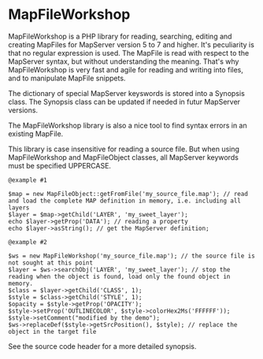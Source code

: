# MapFileWorkshop

MapFileWorkshop is a PHP library for reading, searching, editing and creating MapFiles for MapServer version 5 to 7 and higher.
It's peculiarity is that no regular expression is used. The MapFile is read with respect to
the MapServer syntax, but without understanding the meaning. That's why MapFileWorkshop is very fast and agile for reading and writing into files, and to manipulate MapFile snippets.

The dictionary of special MapServer keyswords is stored into a Synopsis class. The Synopsis class can be updated
if needed in futur MapServer versions.

The MapFileWorkshop library is also a nice tool to find syntax errors in an existing MapFile.

This library is case insensitive for reading a source file.
But when using MapFileWorkshop and MapFileObject classes, all MapServer keywords must be specified UPPERCASE.
 
```
@example #1

$map = new MapFileObject::getFromFile('my_source_file.map'); // read and load the complete MAP definition in memory, i.e. including all layers
$layer = $map->getChild('LAYER', 'my_sweet_layer');
echo $layer->getProp('DATA'); // reading a property
echo $layer->asString(); // get the MapServer definition;

@example #2

$ws = new MapFileWorkshop('my_source_file.map'); // the source file is not sought at this point
$layer = $ws->searchObj('LAYER', 'my_sweet_layer'); // stop the reading when the object is found, load only the found object in memory.
$class = $layer->getChild('CLASS', 1);
$style = $class->getChild('STYLE', 1);
$opacity = $style->getProp('OPACITY');
$style->setProp('OUTLINECOLOR', $style->colorHex2Ms('FFFFFF'));
$style->setComment("modified by the demo");
$ws->replaceDef($style->getSrcPosition(), $style); // replace the object in the target file
```

See the source code header for a more detailed synopsis.
 
